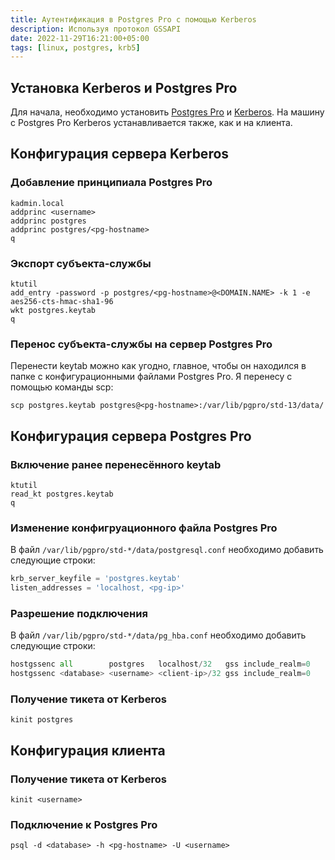 ```yaml
---
title: Аутентификация в Postgres Pro с помощью Kerberos
description: Используя протокол GSSAPI
date: 2022-11-29T16:21:00+05:00
tags: [linux, postgres, krb5]
---
```


## Установка Kerberos и Postgres Pro
Для начала, необходимо установить [Postgres Pro](/posts/postgres-pro-astra-se) и [Kerberos](/posts/linux-krb5).
На машину с Postgres Pro Kerberos устанавливается также, как и на клиента.

## Конфигурация сервера Kerberos

### Добавление принципиала Postgres Pro
```shell
kadmin.local
addprinc <username>
addprinc postgres
addprinc postgres/<pg-hostname>
q
```

### Экспорт субъекта-службы
```shell
ktutil
add_entry -password -p postgres/<pg-hostname>@<DOMAIN.NAME> -k 1 -e aes256-cts-hmac-sha1-96
wkt postgres.keytab
q
```

### Перенос субъекта-службы на сервер Postgres Pro
Перенести keytab можно как угодно, главное, чтобы он находился в папке с конфигурационными файлами Postgres Pro.
Я перенесу с помощью команды scp:
```shell
scp postgres.keytab postgres@<pg-hostname>:/var/lib/pgpro/std-13/data/
```

## Конфигурация сервера Postgres Pro

### Включение ранее перенесённого keytab
```shell
ktutil
read_kt postgres.keytab
q
```

### Изменение конфигруационного файла Postgres Pro
В файл `/var/lib/pgpro/std-*/data/postgresql.conf` необходимо добавить следующие строки:

```python
krb_server_keyfile = 'postgres.keytab'
listen_addresses = 'localhost, <pg-ip>'
```

### Разрешение подключения 
В файл `/var/lib/pgpro/std-*/data/pg_hba.conf` необходимо добавить следующие строки:

```python
hostgssenc all        postgres	 localhost/32   gss include_realm=0
hostgssenc <database> <username> <client-ip>/32 gss include_realm=0
```

### Получение тикета от Kerberos
```shell
kinit postgres
```

## Конфигурация клиента

### Получение тикета от Kerberos
```shell
kinit <username>
```

### Подключение к Postgres Pro
```shell
psql -d <database> -h <pg-hostname> -U <username>
```
